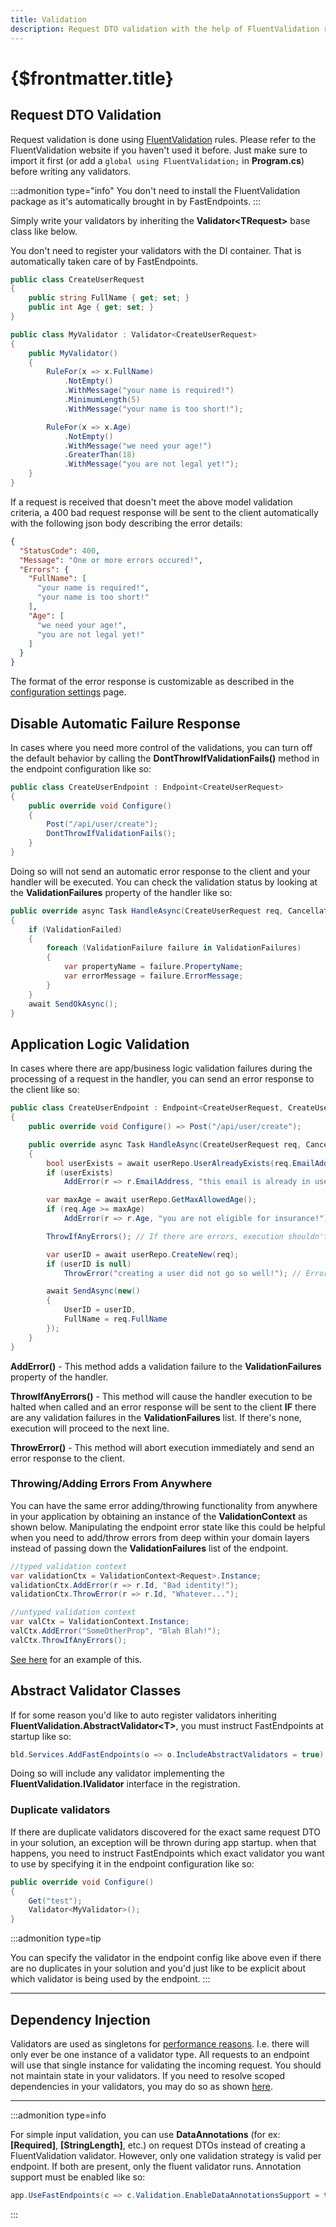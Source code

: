 ```yaml
---
title: Validation
description: Request DTO validation with the help of FluentValidation rules makes validation in FastEndpoints a snap.
---
```


# {$frontmatter.title}

## Request DTO Validation

Request validation is done using [FluentValidation](https://fluentvalidation.net/) rules. Please refer to the FluentValidation website if you haven't used it before. Just make sure to import it first (or add a `global using FluentValidation;` in **Program.cs**) before writing any validators.

:::admonition type="info"
You don't need to install the FluentValidation package as it's automatically brought in by FastEndpoints.
:::

Simply write your validators by inheriting the **Validator&lt;TRequest&gt;** base class like below.

You don't need to register your validators with the DI container.
That is automatically taken care of by FastEndpoints.

```cs |title=Request.cs
public class CreateUserRequest
{
    public string FullName { get; set; }
    public int Age { get; set; }
}
```

```cs |title=MyValidator.cs
public class MyValidator : Validator<CreateUserRequest>
{
    public MyValidator()
    {
        RuleFor(x => x.FullName)
            .NotEmpty()
            .WithMessage("your name is required!")
            .MinimumLength(5)
            .WithMessage("your name is too short!");

        RuleFor(x => x.Age)
            .NotEmpty()
            .WithMessage("we need your age!")
            .GreaterThan(18)
            .WithMessage("you are not legal yet!");
    }
}
```

If a request is received that doesn't meet the above model validation criteria, a 400 bad request response will be sent to the client automatically with the following json body describing the error details:

```json |title=json
{
  "StatusCode": 400,
  "Message": "One or more errors occured!",
  "Errors": {
    "FullName": [
      "your name is required!",
      "your name is too short!"
    ],
    "Age": [
      "we need your age!",
      "you are not legal yet!"
    ]
  }
}
```

The format of the error response is customizable as described in the [configuration settings](configuration-settings#customizing-error-responses) page.

## Disable Automatic Failure Response

In cases where you need more control of the validations, you can turn off the default behavior by calling the **DontThrowIfValidationFails()** method in the endpoint configuration like so:

```cs |title=CreateUserEndpoint.cs
public class CreateUserEndpoint : Endpoint<CreateUserRequest>
{
    public override void Configure()
    {
        Post("/api/user/create");
        DontThrowIfValidationFails();
    }
}
```

Doing so will not send an automatic error response to the client and your handler will be executed. You can check the validation status by looking at the **ValidationFailures** property of the handler like so:

```cs
public override async Task HandleAsync(CreateUserRequest req, CancellationToken ct)
{
    if (ValidationFailed)
    {
        foreach (ValidationFailure failure in ValidationFailures)
        {
            var propertyName = failure.PropertyName;
            var errorMessage = failure.ErrorMessage;
        }
    }
    await SendOkAsync();
}
```

## Application Logic Validation

In cases where there are app/business logic validation failures during the processing of a request in the handler, you can send an error response to the client like so:

```cs |title=CreateUserEndpoint.cs
public class CreateUserEndpoint : Endpoint<CreateUserRequest, CreateUserResponse>
{
    public override void Configure() => Post("/api/user/create");

    public override async Task HandleAsync(CreateUserRequest req, CancellationToken ct)
    {
        bool userExists = await userRepo.UserAlreadyExists(req.EmailAddress);
        if (userExists)
            AddError(r => r.EmailAddress, "this email is already in use!");

        var maxAge = await userRepo.GetMaxAllowedAge();
        if (req.Age >= maxAge)
            AddError(r => r.Age, "you are not eligible for insurance!");

        ThrowIfAnyErrors(); // If there are errors, execution shouldn't go beyond this point

        var userID = await userRepo.CreateNew(req);
        if (userID is null)
            ThrowError("creating a user did not go so well!"); // Error response sent here

        await SendAsync(new()
        {
            UserID = userID,
            FullName = req.FullName
        });
    }
}
```

**AddError()** - This method adds a validation failure to the **ValidationFailures** property of the handler.

**ThrowIfAnyErrors()** - This method will cause the handler execution to be halted when called and an error response will be sent to the client **IF** there are any validation failures in the **ValidationFailures** list. If there's none, execution will proceed to the next line.

**ThrowError()** - This method will abort execution immediately and send an error response to the client.

### Throwing/Adding Errors From Anywhere

You can have the same error adding/throwing functionality from anywhere in your application by obtaining an instance of the **ValidationContext** as shown below. Manipulating the endpoint error state like this could be helpful when you need to add/throw errors from deep within your domain layers instead of passing down the **ValidationFailures** list of the endpoint.

```cs
//typed validation context
var validationCtx = ValidationContext<Request>.Instance;
validationCtx.AddError(r => r.Id, "Bad identity!");
validationCtx.ThrowError(r => r.Id, "Whatever...");

//untyped validation context
var valCtx = ValidationContext.Instance;
valCtx.AddError("SomeOtherProp", "Blah Blah!");
valCtx.ThrowIfAnyErrors();
```

[See here](https://gist.github.com/dj-nitehawk/a3e673479c8f3fb3660cb837f9032031) for an example of this.

## Abstract Validator Classes

If for some reason you'd like to auto register validators inheriting **FluentValidation.AbstractValidator&lt;T&gt;**, you must instruct FastEndpoints at startup like so:

```cs
bld.Services.AddFastEndpoints(o => o.IncludeAbstractValidators = true);
```

Doing so will include any validator implementing the **FluentValidation.IValidator** interface in the registration.

### Duplicate validators

If there are duplicate validators discovered for the exact same request DTO in your solution, an exception will be thrown during app startup. when that happens, you need to instruct FastEndpoints which exact validator you want to use by specifying it in the endpoint configuration like so:

```cs
public override void Configure()
{
    Get("test");
    Validator<MyValidator>();
}
```

:::admonition type=tip

You can specify the validator in the endpoint config like above even if there are no duplicates in your solution and you'd just like to be explicit about which validator is being used by the endpoint.
:::

---

## Dependency Injection

Validators are used as singletons for [performance reasons](/benchmarks). I.e. there will only ever be one instance of a validator type. All requests to an endpoint will use that single instance for validating the incoming request. You should not maintain state in your validators. If you need to resolve scoped dependencies in your validators, you may do so as shown [here](dependency-injection#validator-dependencies).

---

:::admonition type=info

For simple input validation, you can use **DataAnnotations** (for ex: **[Required]**, **[StringLength]**, etc.) on request DTOs instead of creating a FluentValidation validator. However, only one validation strategy is valid per endpoint. If both are present, only the fluent validator runs. Annotation support must be enabled like so:

```cs 
app.UseFastEndpoints(c => c.Validation.EnableDataAnnotationsSupport = true) 
``` 

:::